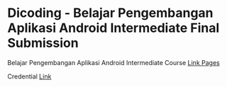 # Dicoding - Belajar Pengembangan Aplikasi Android Intermediate Final Submission

Belajar Pengembangan Aplikasi Android Intermediate Course [Link Pages](https://www.dicoding.com/academies/352)

Credential [Link](https://www.dicoding.com/certificates/72ZD8MVEJZYW)
